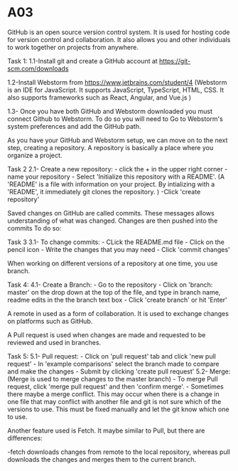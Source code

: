 # A03
GitHub is an open source version control system. It is used for hosting code for version control and collaboration. It also allows you and other individuals to work together on projects from anywhere.

Task 1:
1.1-Install git and create a GitHub account at https://git-scm.com/downloads

1.2-Install Webstorm from https://www.jetbrains.com/student/4
  (Webstorm is an IDE for JavaScript. It supports JavaScript, TypeScript, HTML, CSS. It also supports frameworks such as React, Angular, and Vue.js )

1.3- Once you have both GitHub and Webstorm downloaded you must connect Github to Webstorm. To do so you will need to Go to Webstorm's system preferences and add the GitHub path. 

As you have your GitHub and Webstorm setup, we can move on to the next step, creating a repository. A repository is basically a place where you organize a project. 

Task 2
2.1- Create a new repository:
      - click the + in the upper right corner
      - name your repository 
      - Select 'Initialize this repository with a README'. (A 'README' is a file with information on your project. By intializing with a 'README', it immediately git clones the repository. )
      -Click 'create repository'

Saved changes on GitHub are called commits. These messages allows understanding of what was changed. Changes are then pushed into the commits  To do so:

Task 3
3.1- To change commits:
      - CLick the README.md file
      - Click on the pencil icon
      - Write the changes that you may need
      - Click 'commit changes'
      
When working on different versions of a repository at one time, you use branch.

Task 4:
4.1- Create a Branch:
    - Go to the repository
    - Click on 'branch: master' on the drop down at the top of the file, and type in branch name, readme edits in the the branch text box
    - Click 'create branch' or hit 'Enter'

A remote in used as a form of collaboration. It is used to exchange changes on platforms such as GitHub. 

A Pull request is used when changes are made and requested to be reviewed and used in branches. 

Task 5:
5.1- Pull request:
    - Click on 'pull request' tab and click 'new pull request'
    - In 'example comparisons' select the branch made to compare and make the changes
    - Submit by clicking 'create pull request'
5.2- Merge:
    (Merge is used to merge changes to the master branch)
    - To merge Pull request, click 'merge pull request'  and then 'confirm merge'.
    - Sometimes there maybe a merge conflict. This may occur when there is a change in one file that may conflict with another file and git is not sure which of the versions to use. This must be fixed manually and let the git know which one to use. 
    
Another feature used is Fetch. It maybe similar to Pull, but there are differences:

-fetch downloads changes from remote to the local repository, whereas pull downloads the changes and merges them to the current branch.






